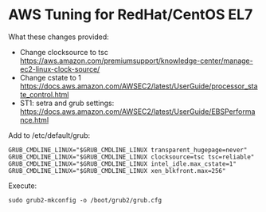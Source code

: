 AWS Tuning for RedHat/CentOS EL7
==========

What these changes provided:
- Change clocksource to tsc https://aws.amazon.com/premiumsupport/knowledge-center/manage-ec2-linux-clock-source/
- Change cstate to 1 https://docs.aws.amazon.com/AWSEC2/latest/UserGuide/processor_state_control.html
- ST1: setra and grub settings: https://docs.aws.amazon.com/AWSEC2/latest/UserGuide/EBSPerformance.html

Add to /etc/default/grub:
```
GRUB_CMDLINE_LINUX="$GRUB_CMDLINE_LINUX transparent_hugepage=never"
GRUB_CMDLINE_LINUX="$GRUB_CMDLINE_LINUX clocksource=tsc tsc=reliable"
GRUB_CMDLINE_LINUX="$GRUB_CMDLINE_LINUX intel_idle.max_cstate=1"
GRUB_CMDLINE_LINUX="$GRUB_CMDLINE_LINUX xen_blkfront.max=256"
```

Execute:
```
sudo grub2-mkconfig -o /boot/grub2/grub.cfg
```


